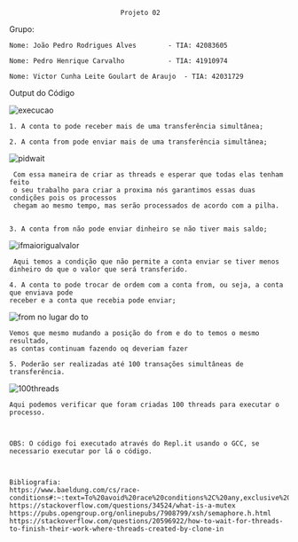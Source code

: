 								Projeto 02


Grupo:

	Nome: João Pedro Rodrigues Alves		- TIA: 42083605

	Nome: Pedro Henrique Carvalho 			- TIA: 41910974

	Nome: Victor Cunha Leite Goulart de Araujo	- TIA: 42031729



Output do Código

![execucao](https://i.imgur.com/pbojQHH.png)
	

	1. A conta to pode receber mais de uma transferência simultânea;

	2. A conta from pode enviar mais de uma transferência simultânea;
    
![pidwait](https://i.imgur.com/3BvXSpM.png)
	
     Com essa maneira de criar as threads e esperar que todas elas tenham feito
     o seu trabalho para criar a proxima nós garantimos essas duas condições pois os processos 
     chegam ao mesmo tempo, mas serão processados de acordo com a pilha.
    

	3. A conta from não pode enviar dinheiro se não tiver mais saldo;
    
![ifmaiorigualvalor](https://i.imgur.com/meUmlez.png)

     Aqui temos a condição que não permite a conta enviar se tiver menos dinheiro do que o valor que será transferido.

	4. A conta to pode trocar de ordem com a conta from, ou seja, a conta que enviava pode
	receber e a conta que recebia pode enviar;
    
![from no lugar do to](https://i.imgur.com/88RIlm6.png)

    Vemos que mesmo mudando a posição do from e do to temos o mesmo resultado, 
    as contas continuam fazendo oq deveriam fazer

	5. Poderão ser realizadas até 100 transações simultâneas de transferência.
	
![100threads](https://i.imgur.com/FhorKoa.png)

    Aqui podemos verificar que foram criadas 100 threads para executar o processo.
    
    
	
	OBS: O código foi executado através do Repl.it usando o GCC, se necessario executar por lá o código.
	
	

	Bibliografia:
	https://www.baeldung.com/cs/race-conditions#:~:text=To%20avoid%20race%20conditions%2C%20any,exclusive%20parts%20of%20the%20program.
	https://stackoverflow.com/questions/34524/what-is-a-mutex
    https://pubs.opengroup.org/onlinepubs/7908799/xsh/semaphore.h.html
	https://stackoverflow.com/questions/20596922/how-to-wait-for-threads-to-finish-their-work-where-threads-created-by-clone-in
